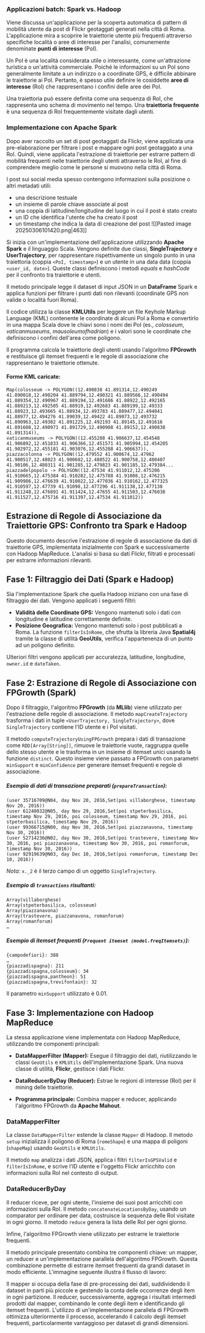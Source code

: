 ### Applicazioni batch: Spark vs. Hadoop

Viene discussa un'applicazione per la scoperta automatica di pattern di mobilità utente da post di Flickr geotaggati generati nella città di Roma. L'applicazione mira a scoprire le traiettorie utente più frequenti attraverso specifiche località o aree di interesse per l'analisi, comunemente denominate **punti di interesse** (PoI).

Un PoI è una località considerata utile o interessante, come un'attrazione turistica o un'attività commerciale. Poiché le informazioni su un PoI sono generalmente limitate a un indirizzo o a coordinate GPS, è difficile abbinare le traiettorie ai PoI. Pertanto, è spesso utile definire le cosiddette **aree di interesse** (RoI) che rappresentano i confini delle aree dei PoI.

Una traiettoria può essere definita come una sequenza di RoI, che rappresenta uno schema di movimento nel tempo. Una **traiettoria frequente** è una sequenza di RoI frequentemente visitate dagli utenti.

### Implementazione con Apache Spark

Dopo aver raccolto un set di post geotaggati da Flickr, viene applicata una pre-elaborazione per filtrare i post e mappare ogni post geotaggato a una RoI. Quindi, viene applicata l'estrazione di traiettorie per estrarre pattern di mobilità frequenti nelle traiettorie degli utenti attraverso le RoI, al fine di comprendere meglio come le persone si muovono nella città di Roma.

I post sui social media spesso contengono informazioni sulla posizione o altri metadati utili:

* una descrizione testuale
* un insieme di parole chiave associate al post
* una coppia di latitudine/longitudine del luogo in cui il post è stato creato
* un ID che identifica l'utente che ha creato il post
* un timestamp che indica la data di creazione del post
![[Pasted image 20250306101420.png|463]]

Si inizia con un'implementazione dell'applicazione utilizzando **Apache Spark** e il linguaggio Scala. Vengono definite due classi, **SingleTrajectory** e **UserTrajectory**, per rappresentare rispettivamente un singolo punto in una traiettoria (coppia `<PoI, timestamp>`) e un utente in una data data (coppia `<user_id, date>`). Queste classi definiscono i metodi *equals* e *hashCode* per il confronto tra traiettorie e utenti.

Il metodo principale legge il dataset di input JSON in un **DataFrame** Spark e applica funzioni per filtrare i punti dati non rilevanti (coordinate GPS non valide o località fuori Roma).

Il codice utilizza la classe **KMLUtils** per leggere un file Keyhole Markup Language (KML) contenente le coordinate di alcuni PoI a Roma e convertirlo in una mappa Scala dove le chiavi sono i nomi dei PoI (es., *colosseum*, *vaticanmuseums*, *mausoleumofhadrian*) e i valori sono le coordinate che definiscono i confini dell'area come poligono.

Il programma calcola le traiettorie degli utenti usando l'algoritmo **FPGrowth** e restituisce gli itemset frequenti e le regole di associazione che rappresentano le traiettorie ottenute.

#### Forme KML caricate:

```
Map(colosseum -> POLYGON((12.490838 41.891314,12.490249 41.890018,12.490204 41.889794,12.490321 41.889566,12.490494 41.889354,12.490967 41.889194,12.491686 41.88922,12.492165 41.889213,12.492505 41.88919,12.492683 41.889199,12.49333 41.88923,12.493665 41.88934,12.493783 41.889477,12.494041 41.88977,12.494276 41.89039,12.49422 41.89073,12.493732 41.890963,12.49302 41.891225,12.492193 41.89145,12.491616 41.891608,12.490971 41.891729,12.490908 41.89152,12.490838 41.891314)),
vaticanmuseums -> POLYGON((12.455288 41.906637,12.454548 41.906892,12.451833 41.906366,12.451571 41.905994,12.454205 41.902972,12.455181 41.903076,12.455288 41.906637)),
piazzacolonna -> POLYGON((12.479552 41.900674,12.47962 41.900517,12.48023 41.900682,12.480522 41.900758,12.480407 41.90106,12.480311 41.901285,12.479823 41.901185,12.479384...
piazzadelpopolo -> POLYGON((12.47534 41.911012,12.475206 41.910665,12.475384 41.910282,12.475788 41.91008,12.476215 41.909986,12.476639 41.910022,12.477036 41.910162,12.477325 41.910597,12.47739 41.91098,12.477296 41.911138,12.477138 41.911248,12.476891 41.911424,12.47655 41.911503,12.476038 41.911527,12.475716 41.911397,12.47534 41.911012))
```

## Estrazione di Regole di Associazione da Traiettorie GPS: Confronto tra Spark e Hadoop

Questo documento descrive l'estrazione di regole di associazione da dati di traiettorie GPS, implementata inizialmente con Spark e successivamente con Hadoop MapReduce. L'analisi si basa su dati Flickr, filtrati e processati per estrarre informazioni rilevanti.

## Fase 1: Filtraggio dei Dati (Spark e Hadoop)

Sia l'implementazione Spark che quella Hadoop iniziano con una fase di filtraggio dei dati. Vengono applicati i seguenti filtri:

- **Validità delle Coordinate GPS:** Vengono mantenuti solo i dati con longitudine e latitudine correttamente definite.
- **Posizione Geografica:** Vengono mantenuti solo i post pubblicati a Roma. La funzione `filterIsInRome`, che sfrutta la libreria Java **Spatial4j** tramite la classe di utilità **GeoUtils**, verifica l'appartenenza di un punto ad un poligono definito.

Ulteriori filtri vengono applicati per accuratezza, latitudine, longitudine, `owner.id` e `dateTaken`.

## Fase 2: Estrazione di Regole di Associazione con FPGrowth (Spark)

Dopo il filtraggio, l'algoritmo **FPGrowth** (da **MLlib**) viene utilizzato per l'estrazione delle regole di associazione. Il metodo `mapCreateTrajectory` trasforma i dati in tuple `<UserTrajectory, SingleTrajectory>`, dove `SingleTrajectory` contiene l'ID utente e i PoI visitati.

Il metodo `computeTrajectoryUsingFPGrowth` prepara i dati di transazione come `RDD[Array[String]]`, rimuove le traiettorie vuote, raggruppa quelle dello stesso utente e le trasforma in un insieme di itemset unici usando la funzione `distinct`. Questo insieme viene passato a FPGrowth con parametri `minSupport` e `minConfidence` per generare itemset frequenti e regole di associazione.

##### Esempio di dati di transazione preparati (`prepareTransaction`):

```
(user 35716709@N04, day Nov 20, 2016,Set(poi villaborghese, timestamp Nov 20, 2016))
(user 61240032@N05, day Nov 29, 2016,Set(poi stpeterbasilica, timestamp Nov 29, 2016, poi colosseum, timestamp Nov 29, 2016, poi stpeterbasilica, timestamp Nov 29, 2016))
(user 99366715@N00, day Nov 30, 2016,Set(poi piazzanavona, timestamp Nov 30, 2016))
(user 52714236@N02, day Nov 30, 2016,Set(poi trastevere, timestamp Nov 30, 2016, poi piazzanavona, timestamp Nov 30, 2016, poi romanforum, timestamp Nov 30, 2016))
(user 92919639@N03, day Dec 10, 2016,Set(poi romanforum, timestamp Dec 10, 2016))
```

*Nota:* `x._2` è il terzo campo di un oggetto `SingleTrajectory`.

##### Esempio di `transactions` risultanti:

```
Array(villaborghese)
Array(stpeterbasilica, colosseum)
Array(piazzanavona)
Array(trastevere, piazzanavona, romanforum)
Array(romanforum)
…
```

##### Esempio di itemset frequenti (`Frequent itemset (model.freqItemsets)`):

```
{campodefiori}: 388
…
{piazzadispagna}: 211
{piazzadispagna,colosseum}: 34
{piazzadispagna,pantheon}: 51
{piazzadispagna,trevifontain}: 32
```

Il parametro `minSupport` utilizzato è 0.01.

## Fase 3: Implementazione con Hadoop MapReduce

La stessa applicazione viene implementata con Hadoop MapReduce, utilizzando tre componenti principali:

* **DataMapperFilter (Mapper):** Esegue il filtraggio dei dati, riutilizzando le classi `GeoUtils` e `KMLUtils` dell'implementazione Spark. Una nuova classe di utilità, **Flickr**, gestisce i dati Flickr.

* **DataReducerByDay (Reducer):** Estrae le regioni di interesse (RoI) per il mining delle traiettorie.

* **Programma principale:** Combina mapper e reducer, applicando l'algoritmo FPGrowth da **Apache Mahout**.

### DataMapperFilter

La classe `DataMapperFilter` estende la classe `Mapper` di Hadoop. Il metodo `setup` inizializza il poligono di Roma (`romeShape`) e una mappa di poligoni (`shapeMap`) usando `GeoUtils` e `KMLUtils`.

Il metodo `map` analizza i dati JSON, applica i filtri `filterIsGPSValid` e `filterIsInRome`, e scrive l'ID utente e l'oggetto Flickr arricchito con informazioni sulla RoI nel contesto di output.

### DataReducerByDay

Il reducer riceve, per ogni utente, l'insieme dei suoi post arricchiti con informazioni sulla RoI. Il metodo `concatenateLocationsByDay`, usando un comparator per ordinare per data, costruisce la sequenza delle RoI visitate in ogni giorno. Il metodo `reduce` genera la lista delle RoI per ogni giorno.

Infine, l'algoritmo FPGrowth viene utilizzato per estrarre le traiettorie frequenti.

Il metodo principale presentato combina tre componenti chiave: un mapper, un reducer e un'implementazione parallela dell'algoritmo FPGrowth. Questa combinazione permette di estrarre itemset frequenti da grandi dataset in modo efficiente. L'immagine seguente illustra il flusso di lavoro:

Il mapper si occupa della fase di pre-processing dei dati, suddividendo il dataset in parti più piccole e gestendo la conta delle occorrenze degli item in ogni partizione. Il reducer, successivamente, aggrega i risultati intermedi prodotti dal mapper, combinando le conte degli item e identificando gli itemset frequenti. L'utilizzo di un'implementazione parallela di FPGrowth ottimizza ulteriormente il processo, accelerando il calcolo degli itemset frequenti, particolarmente vantaggioso per dataset di grandi dimensioni.
